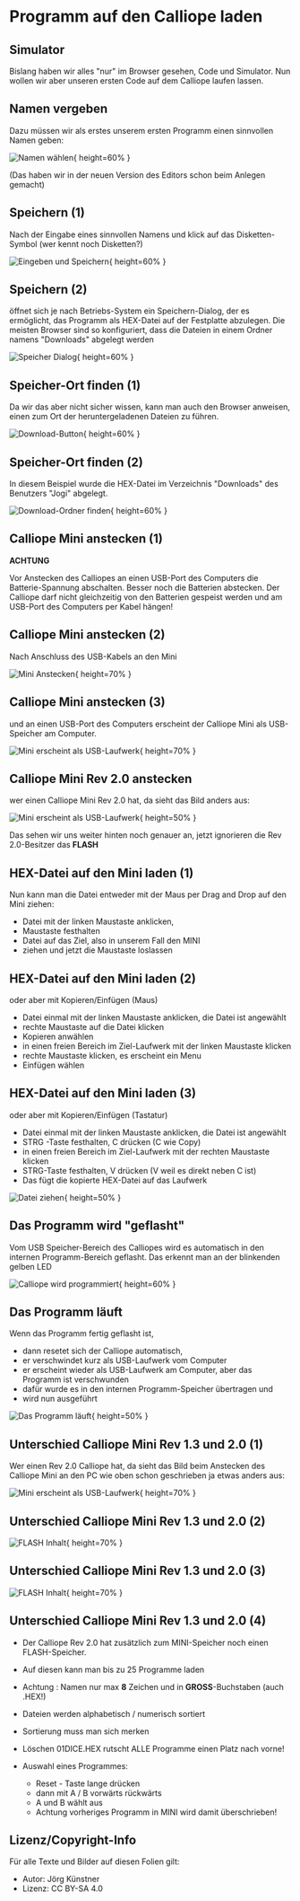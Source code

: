 # Programm auf den Calliope laden

## Simulator 

Bislang haben wir alles "nur" im Browser gesehen, Code und Simulator.
Nun wollen wir aber unseren ersten Code auf dem Calliope laufen lassen.

## Namen vergeben

Dazu müssen wir als erstes unserem ersten Programm einen sinnvollen Namen geben:

![Namen wählen](pics/01_NameWaehlen.png){ height=60% }

(Das haben wir in der neuen Version des Editors schon beim Anlegen gemacht) 



## Speichern (1)

Nach der Eingabe eines sinnvollen Namens und klick auf das Disketten-Symbol 
(wer kennt noch Disketten?) 

![Eingeben und Speichern](pics/02_Speichern.png){ height=60% }


## Speichern (2)

öffnet sich je nach Betriebs-System ein Speichern-Dialog, der es ermöglicht, das Programm als HEX-Datei auf der Festplatte abzulegen.
Die meisten Browser sind so konfiguriert, dass die Dateien in einem Ordner namens "Downloads" abgelegt werden

![Speicher Dialog](pics/03_SpeichernDialog.png){ height=60% }


## Speicher-Ort finden (1)

Da wir das aber nicht sicher wissen, kann man auch den Browser anweisen, einen zum Ort der heruntergeladenen Dateien zu führen.

![Download-Button](pics/04_DownloadButton.png){ height=60% }


## Speicher-Ort finden (2)

In diesem Beispiel wurde die HEX-Datei im Verzeichnis "Downloads" des Benutzers "Jogi" abgelegt.

![Download-Ordner finden](pics/05_DownloadOrdner.png){ height=60% }


## Calliope Mini anstecken (1)

__ACHTUNG__

Vor Anstecken des Calliopes an einen USB-Port des Computers die Batterie-Spannung abschalten.
Besser noch die Batterien abstecken.
Der Calliope darf nicht gleichzeitig von den Batterien gespeist werden und am USB-Port des Computers per Kabel hängen!

## Calliope Mini anstecken (2)

Nach Anschluss des USB-Kabels an den Mini

![Mini Anstecken](pics/06_MiniAnstecken.jpg){ height=70% }


## Calliope Mini anstecken (3)

und an einen USB-Port des Computers erscheint der Calliope Mini als USB-Speicher am Computer.

![Mini erscheint als USB-Laufwerk](pics/07_Mini_Erscheint.png){ height=70% }

## Calliope Mini Rev 2.0 anstecken

wer einen Calliope Mini Rev 2.0 hat, da sieht das Bild anders aus:

![Mini erscheint als USB-Laufwerk](pics/07a_Mini_und_Flash_Erscheint.png){ height=50% }

Das sehen wir uns weiter hinten noch genauer an, jetzt ignorieren die Rev 2.0-Besitzer das **FLASH** 

## HEX-Datei auf den Mini laden (1)

Nun kann man die Datei entweder mit der Maus per Drag and Drop auf den Mini ziehen:

* Datei mit der linken Maustaste anklicken, 
* Maustaste festhalten
* Datei auf das Ziel, also in unserem Fall den MINI
* ziehen und jetzt die Maustaste loslassen

## HEX-Datei auf den Mini laden (2)

oder aber mit Kopieren/Einfügen (Maus) 

* Datei einmal mit der linken Maustaste anklicken, die Datei ist angewählt
* rechte Maustaste auf die Datei klicken
* Kopieren anwählen
* in einen freien Bereich im Ziel-Laufwerk mit der linken Maustaste klicken
* rechte Maustaste klicken, es erscheint ein Menu
* Einfügen wählen

## HEX-Datei auf den Mini laden (3)

oder aber mit Kopieren/Einfügen (Tastatur) 

* Datei einmal mit der linken Maustaste anklicken, die Datei ist angewählt
* STRG -Taste festhalten, C drücken (C wie Copy)
* in einen freien Bereich im Ziel-Laufwerk mit der rechten Maustaste klicken
* STRG-Taste festhalten, V drücken (V weil es direkt neben C ist)
* Das fügt die kopierte HEX-Datei auf das Laufwerk

![Datei ziehen](pics/08_DateiiZiehen.png){ height=50% }


## Das Programm wird "geflasht"

Vom USB Speicher-Bereich des Calliopes wird es automatisch in den internen Programm-Bereich geflasht.
Das erkennt man an der blinkenden gelben LED

![Calliope wird programmiert](pics/09_Led_Blinkt.jpg){ height=60% }


## Das Programm läuft

Wenn das Programm fertig geflasht ist, 

* dann resetet sich der Calliope automatisch, 
* er verschwindet kurz als USB-Laufwerk vom Computer 
* er erscheint wieder als USB-Laufwerk am Computer, aber das Programm ist verschwunden 
* dafür wurde es in den internen Programm-Speicher übertragen und 
* wird nun ausgeführt

![Das Programm läuft](pics/10_ProgrammLaeuft.jpg){ height=50% }

## Unterschied Calliope Mini Rev 1.3 und 2.0 (1)

Wer einen Rev 2.0 Calliope hat, da sieht das Bild beim Anstecken des Calliope Mini an den PC wie oben schon geschrieben ja etwas anders aus:

![Mini erscheint als USB-Laufwerk](pics/07a_Mini_und_Flash_Erscheint.png){ height=70% }

## Unterschied Calliope Mini Rev 1.3 und 2.0 (2)

![FLASH Inhalt ](pics/11_Der_neue_Calliope_Rev2.png){ height=70% }

## Unterschied Calliope Mini Rev 1.3 und 2.0 (3)

![FLASH Inhalt ](pics/13_Flash_vs_Mini_02.png){ height=70% }

## Unterschied Calliope Mini Rev 1.3 und 2.0 (4)

* Der Calliope Rev 2.0 hat zusätzlich zum MINI-Speicher noch einen FLASH-Speicher.

* Auf diesen kann man bis zu 25 Programme laden

* Achtung : Namen nur max **8** Zeichen und in **GROSS**-Buchstaben (auch .HEX!) 

* Dateien werden alphabetisch / numerisch sortiert 

* Sortierung muss man sich merken 

* Löschen 01DICE.HEX rutscht ALLE Programme einen Platz nach vorne!

* Auswahl eines Programmes: 

  * Reset - Taste lange drücken 
  * dann mit A / B vorwärts rückwärts
  * A und B wählt aus 
  * Achtung vorheriges Programm in MINI wird damit überschrieben!





## Lizenz/Copyright-Info
Für alle Texte und Bilder auf diesen Folien gilt:

* Autor: Jörg Künstner
* Lizenz: CC BY-SA 4.0

